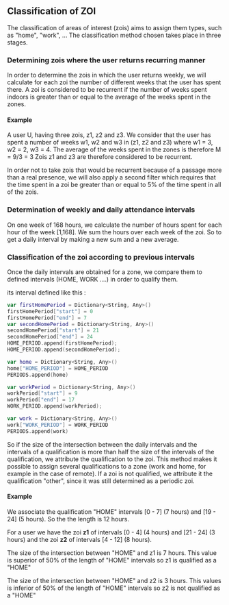 ## Classification of ZOI

The classification of areas of interest (zois) aims to assign them types, such as "home", "work", ...
The classification method chosen takes place in three stages. 

### Determining zois where the user returns recurring manner
In order to determine the zois in which the user returns weekly, we will calculate for each zoi the number of different weeks that the user has spent there.
A zoi is considered to be recurrent if the number of weeks spent indoors is greater than or equal to the average of the weeks spent in the zones.

#### Example
A user U, having three zois, z1, z2 and z3.
We consider that the user has spent a number of weeks w1, w2 and w3 in (z1, z2 and z3) where w1 = 3, w2 = 2, w3 = 4.
The average of the weeks spent in the zones is therefore M = 9/3 = 3
Zois z1 and z3 are therefore considered to be recurrent.


In order not to take zois that would be recurrent because of a passage more than a real presence, we will also apply a second filter which requires that the time spent in a zoi be greater than or equal to 5% of the time spent in all of the zois. 

### Determination of weekly and daily attendance intervals
On one week of 168 hours, we calculate the number of hours spent for each hour of the week [1,168]. We sum the hours over each week of the zoi.
So to get a daily interval by making a new sum and a new average.


### Classification of the zoi according to previous intervals
Once the daily intervals are obtained for a zone, we compare them to defined intervals (HOME, WORK ....) in order to qualify them.

its interval defined like this :
```swift
var firstHomePeriod = Dictionary<String, Any>()
firstHomePeriod["start"] = 0
firstHomePeriod["end"] = 7
var secondHomePeriod = Dictionary<String, Any>()
secondHomePeriod["start"] = 21
secondHomePeriod["end"] = 24
HOME_PERIOD.append(firstHomePeriod);
HOME_PERIOD.append(secondHomePeriod);

var home = Dictionary<String, Any>()
home["HOME_PERIOD"] = HOME_PERIOD
PERIODS.append(home)

var workPeriod = Dictionary<String, Any>()
workPeriod["start"] = 9
workPeriod["end"] = 17
WORK_PERIOD.append(workPeriod);

var work = Dictionary<String, Any>()
work["WORK_PERIOD"] = WORK_PERIOD
PERIODS.append(work)

```

So if the size of the intersection between the daily intervals and the intervals of a qualification is more than half the size of the intervals of the qualification, we attribute the qualification to the zoi.
This method makes it possible to assign several qualifications to a zone (work and home, for example in the case of remote).
If a zoi is not qualified, we attribute it the qualification "other", since it was still determined as a periodic zoi.

#### Example
We associate the qualification "HOME" intervals [0 - 7] (7 hours) and [19 - 24] (5 hours). So the the length is 12 hours.

For a user we have the zoi **z1** of intervals [0 - 4] (4 hours) and [21 - 24] (3 hours) and the zoi **z2** of intervals [4 - 12] (8 hours).

The size of the intersection between "HOME" and z1 is 7 hours. This value is superior of 50% of the length of "HOME" intervals so z1 is qualified as a "HOME"

The size of the intersection between "HOME" and z2 is 3 hours. This values is inferior of 50% of the length of "HOME" intervals so z2 is not qualified as a "HOME"
